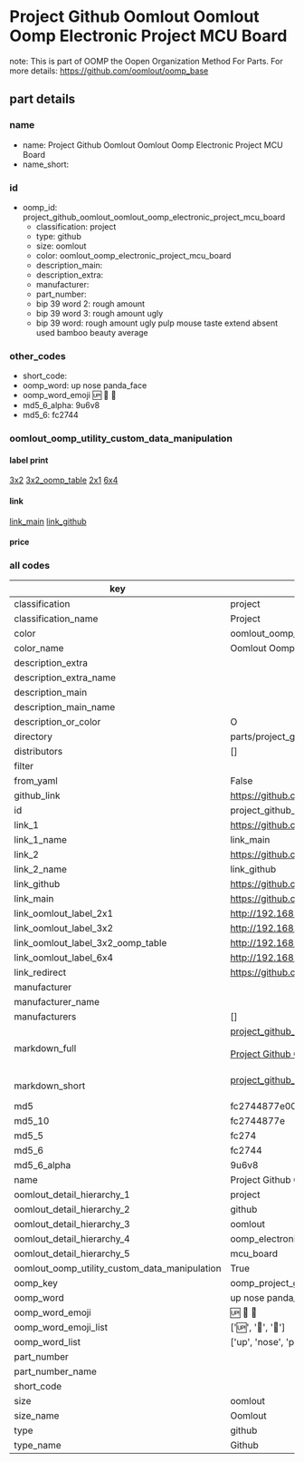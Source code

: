 # Project Github Oomlout Oomlout Oomp Electronic Project MCU Board  

note: This is part of OOMP the Oopen Organization Method For Parts. For more details: https://github.com/oomlout/oomp_base

##  part details
  







### name
* name: Project Github Oomlout Oomlout Oomp Electronic Project MCU Board
* name_short: 
### id
* oomp_id: project_github_oomlout_oomlout_oomp_electronic_project_mcu_board
  * classification: project
  * type: github
  * size: oomlout
  * color: oomlout_oomp_electronic_project_mcu_board
  * description_main: 
  * description_extra: 
  * manufacturer: 
  * part_number: 
  * bip 39 word 2: rough amount
  * bip 39 word 3: rough amount ugly
  * bip 39 word: rough amount ugly pulp mouse taste extend absent used bamboo beauty average

### other_codes
* short_code: 
* oomp_word: up nose panda_face
* oomp_word_emoji :up: :nose: :panda_face:
* md5_6_alpha: 9u6v8
* md5_6: fc2744






### oomlout_oomp_utility_custom_data_manipulation
#### label print
[3x2](http://192.168.1.245:1112/?label=oomp%209u6v8)
[3x2_oomp_table](http://192.168.1.108:1112/?label=oomp%209u6v8)
[2x1](http://192.168.1.242:1112/?label=oomp%209u6v8)
[6x4](http://192.168.1.55:1112/?label=oomp%209u6v8)    

#### link

[link_main](https://github.com/oomlout/oomlout_oomp_version_1_messy/tree/main/parts/project_github_oomlout_oomlout_oomp_electronic_project_mcu_board) [link_github](https://github.com/oomlout/oomlout_oomp_version_1_messy/tree/main/parts/project_github_oomlout_oomlout_oomp_electronic_project_mcu_board)                             

#### price







### all codes 
| key | value |  
| --- | --- |  
| classification | project |  
| classification_name | Project |  
| color | oomlout_oomp_electronic_project_mcu_board |  
| color_name | Oomlout Oomp Electronic Project MCU Board |  
| description_extra |  |  
| description_extra_name |  |  
| description_main |  |  
| description_main_name |  |  
| description_or_color | O  |  
| directory | parts/project_github_oomlout_oomlout_oomp_electronic_project_mcu_board |  
| distributors | [] |  
| filter |  |  
| from_yaml | False |  
| github_link | https://github.com/oomlout/oomlout_oomp_part_src/tree/main/parts/project_github_oomlout_oomlout_oomp_electronic_project_mcu_board |  
| id | project_github_oomlout_oomlout_oomp_electronic_project_mcu_board |  
| link_1 | https://github.com/oomlout/oomlout_oomp_version_1_messy/tree/main/parts/project_github_oomlout_oomlout_oomp_electronic_project_mcu_board |  
| link_1_name | link_main |  
| link_2 | https://github.com/oomlout/oomlout_oomp_version_1_messy/tree/main/parts/project_github_oomlout_oomlout_oomp_electronic_project_mcu_board |  
| link_2_name | link_github |  
| link_github | https://github.com/oomlout/oomlout_oomp_version_1_messy/tree/main/parts/project_github_oomlout_oomlout_oomp_electronic_project_mcu_board |  
| link_main | https://github.com/oomlout/oomlout_oomp_version_1_messy/tree/main/parts/project_github_oomlout_oomlout_oomp_electronic_project_mcu_board |  
| link_oomlout_label_2x1 | http://192.168.1.242:1112/?label=oomp%209u6v8 |  
| link_oomlout_label_3x2 | http://192.168.1.245:1112/?label=oomp%209u6v8 |  
| link_oomlout_label_3x2_oomp_table | http://192.168.1.108:1112/?label=oomp%209u6v8 |  
| link_oomlout_label_6x4 | http://192.168.1.55:1112/?label=oomp%209u6v8 |  
| link_redirect | https://github.com/oomlout/oomlout_oomp_version_1_messy/tree/main/parts/project_github_oomlout_oomlout_oomp_electronic_project_mcu_board |  
| manufacturer |  |  
| manufacturer_name |  |  
| manufacturers | [] |  
| markdown_full | [project_github_oomlout_oomlout_oomp_electronic_project_mcu_board](none)<br>[](none)<br>[Project Github Oomlout Oomlout Oomp Electronic Project Mcu Board](none)<br><br> |  
| markdown_short | [project_github_oomlout_oomlout_oomp_electronic_project_mcu_board](none)<br><br> |  
| md5 | fc2744877e00aa1f78c85ad7d80205e2 |  
| md5_10 | fc2744877e |  
| md5_5 | fc274 |  
| md5_6 | fc2744 |  
| md5_6_alpha | 9u6v8 |  
| name | Project Github Oomlout Oomlout Oomp Electronic Project MCU Board |  
| oomlout_detail_hierarchy_1 | project |  
| oomlout_detail_hierarchy_2 | github |  
| oomlout_detail_hierarchy_3 | oomlout |  
| oomlout_detail_hierarchy_4 | oomp_electronic_project |  
| oomlout_detail_hierarchy_5 | mcu_board |  
| oomlout_oomp_utility_custom_data_manipulation | True |  
| oomp_key | oomp_project_github_oomlout_oomlout_oomp_electronic_project_mcu_board |  
| oomp_word | up nose panda_face |  
| oomp_word_emoji | :up: :nose: :panda_face: |  
| oomp_word_emoji_list | [':up:', ':nose:', ':panda_face:'] |  
| oomp_word_list | ['up', 'nose', 'panda_face'] |  
| part_number |  |  
| part_number_name |  |  
| short_code |  |  
| size | oomlout |  
| size_name | Oomlout |  
| type | github |  
| type_name | Github |  
